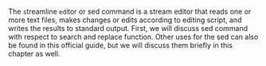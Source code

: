 The `s`treamline `ed`itor or sed command is a stream editor that reads one or more text files, makes changes or edits according to editing script, and writes the results to standard output. First, we will discuss sed command with respect to search and replace function. Other uses for the sed can also be found in this official guide, but we will discuss them briefly in this chapter as well.

```

```
